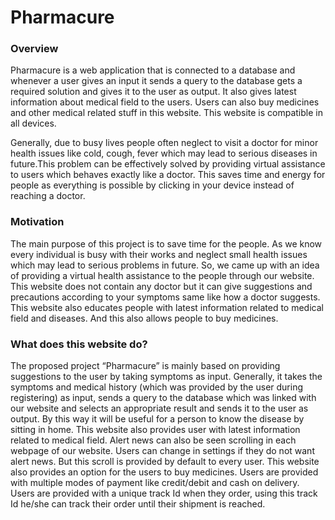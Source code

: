 <h1> Pharmacure</h1>
<h3>Overview</h3>
<p>Pharmacure is a web application that is connected to a database and whenever a user gives an input it sends a query to the database gets a required solution and gives it to the user as output. It also gives latest information about medical field to the users. Users can also buy medicines and other medical related stuff in this website. This website is compatible in all devices.</p>
<p> Generally, due to busy lives people often neglect to visit a doctor for minor health issues like cold, cough, fever which may lead to serious diseases in future.This problem can be effectively solved by providing virtual assistance to users which behaves exactly like a doctor. This saves time and energy for people as everything is possible by clicking in your device instead of reaching a doctor.</p>
<h3>Motivation</h3>
<p>The main purpose of this project is to save time for the people. As we know every individual is busy with their works and neglect small health issues which may lead to serious problems in future. So, we came up with an idea of providing a virtual health assistance to the people through our website. This website does not contain any doctor but it can give suggestions and precautions according to your symptoms same like how a doctor suggests. This website also educates people with latest information related to medical field and diseases. And this also allows people to buy medicines.</p>
<h3>What does this website do?</h3>
<p>
The proposed project “Pharmacure” is mainly based on providing suggestions to the user by taking symptoms as input. Generally, it takes the symptoms and medical history (which was provided by the user during registering) as input, sends a query to the database which was linked with our website and selects an appropriate result and sends it  to the user as output. By this way it will be useful for a person to know the disease by sitting in home.
 This website also provides user with latest information related to medical field. Alert news can also be seen scrolling in each webpage of our website. Users can change in settings if they do not want alert news. But this scroll is provided by default to every user.
This website also provides an option for the users to buy medicines. Users are provided with multiple modes of payment like credit/debit and cash on delivery. Users are provided with a unique track Id when they order, using this track Id he/she can track their order until their shipment is reached.
</p>
